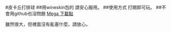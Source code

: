#皮卡丘打排球
##用wineskin包的
請安心服用。
##使用方式
打開即可玩。
##不會用github也沒問題
[Mega 下載點](https://mega.co.nz/#!4MVmDaCQ!dfEA5M0Mw8m2L4TUJjkk2Ea8oQOgmlgMRc83uqs58Cc)

雖然很大，但裡面沒有亂塞什麼，請放心。